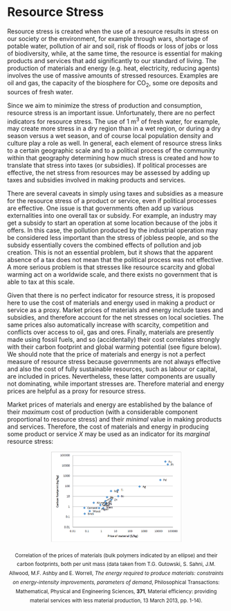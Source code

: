 # Resource Stress

Resource stress is created when the use of a resource results in stress on our society or the environment,
for example through wars, shortage of potable water, pollution of air and soil, risk of floods or loss of
jobs or loss of biodiversity, while, at the same time, the resource is essential for making products and
services that add significantly to our standard of living. The production of materials and energy (e.g.
heat, electricity, reducing agents) involves the use of massive amounts of stressed resources. Examples
are oil and gas, the capacity of the biosphere for CO<sub>2</sub>, some ore deposits and sources of fresh water.

Since we aim to minimize the stress of production and consumption, resource stress is an important
issue. Unfortunately, there are no perfect indicators for resource stress. The use of 1 m<sup>3</sup> of fresh water,
for example, may create more stress in a dry region than in a wet region, or during a dry season versus
a wet season, and of course local population density and culture play a role as well. In general, each
element of resource stress links to a certain geographic scale and to a political process of the
community within that geography determining how much stress is created and how to translate that
stress into taxes (or subsidies). If political processes are effective, the net stress from resources may be
assessed by adding up taxes and subsidies involved in making products and services.

There are several caveats in simply using taxes and subsidies as a measure for the resource stress of a
product or service, even if political processes are effective. One issue is that governments often add up
various externalities into one overall tax or subsidy. For example, an industry may get a subsidy to start
an operation at some location because of the jobs it offers. In this case, the pollution produced by the
industrial operation may be considered less important than the stress of jobless people, and so the
subsidy essentially covers the combined effects of pollution and job creation. This is not an essential
problem, but it shows that the apparent absence of a tax does not mean that the political process was
not effective. A more serious problem is that stresses like resource scarcity and global warming act on a
worldwide scale, and there exists no government that is able to tax at this scale.

Given that there is no perfect indicator for resource stress, it is proposed here to use the cost of
materials and energy used in making a product or service as a proxy. Market prices of materials and
energy include taxes and subsidies, and therefore account for the net stresses on local societies. The
same prices also automatically increase with scarcity, competition and conflicts over access to oil, gas
and ores. Finally, materials are presently made using fossil fuels, and so (accidentally) their cost
correlates strongly with their carbon footprint and global warming potential (see figure below). We
should note that the price of materials and energy is not a perfect measure of resource stress because
governments are not always effective and also the cost of fully sustainable resources, such as labour or
capital, are included in prices. Nevertheless, these latter components are usually not dominating, while
important stresses are. Therefore material and energy prices are helpful as a proxy for resource stress.

Market prices of materials and energy are established by the balance of their *maximum* cost of
production (with a considerable component proportional to resource stress) and their *minimal* value in
making products and services. Therefore, the cost of materials and energy in producing some product
or service *X* may be used as an indicator for its *marginal* resource stress:



<p align="center">
<img src="Photo9.1.png" width="60%" height="60%">
</p>

<p align="center">
<sub>Correlation of the prices of materials (bulk polymers indicated by an ellipse) and their carbon footprints, both per unit mass
(data taken from T.G. Gutowski, S. Sahni, J.M. Allwood, M.F. Ashby and E. Worrell, <i>The energy required to produce
materials: constraints on energy-intensity improvements, parameters of demand</i>, Philosophical Transactions: Mathematical,
Physical and Engineering Sciences, <b>371</b>, Material efficiency: providing material services with less material production, 13
March 2013, pp. 1-14).</sub>
</p>
